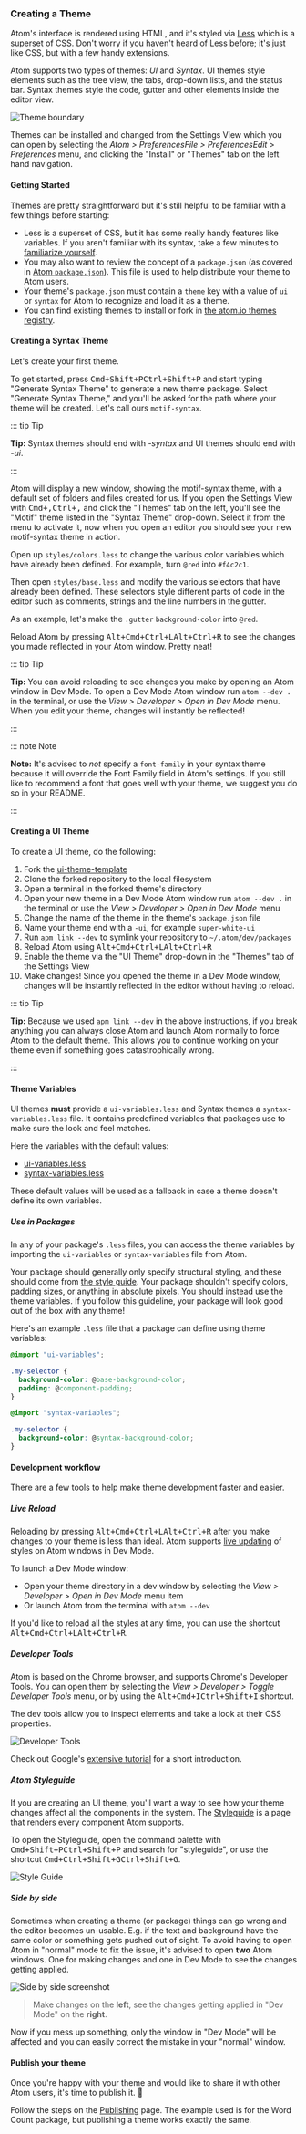 ### Creating a Theme

Atom's interface is rendered using HTML, and it's styled via [Less](http://lesscss.org/) which is a superset of CSS. Don't worry if you haven't heard of Less before; it's just like CSS, but with a few handy extensions.

Atom supports two types of themes: _UI_ and _Syntax_. UI themes style elements such as the tree view, the tabs, drop-down lists, and the status bar. Syntax themes style the code, gutter and other elements inside the editor view.

![Theme boundary](@images/atom/theme-boundary.png)

Themes can be installed and changed from the Settings View which you can open by selecting the <span class="platform-mac">_Atom > Preferences_</span><span class="platform-windows">_File > Preferences_</span><span class="platform-linux">_Edit > Preferences_</span> menu, and clicking the "Install" or "Themes" tab on the left hand navigation.

#### Getting Started

Themes are pretty straightforward but it's still helpful to be familiar with a few things before starting:

- Less is a superset of CSS, but it has some really handy features like variables. If you aren't familiar with its syntax, take a few minutes to [familiarize yourself](https://speakerdeck.com/danmatthews/less-css).
- You may also want to review the concept of a `package.json` (as covered in [Atom `package.json`](/hacking-atom/sections/package-word-count/#packagejson)). This file is used to help distribute your theme to Atom users.
- Your theme's `package.json` must contain a `theme` key with a value of `ui` or `syntax` for Atom to recognize and load it as a theme.
- You can find existing themes to install or fork in [the atom.io themes registry](https://atom.io/themes).

#### Creating a Syntax Theme

Let's create your first theme.

To get started, press <kbd class="platform-mac">Cmd+Shift+P</kbd><kbd class="platform-windows platform-linux">Ctrl+Shift+P</kbd> and start typing "Generate Syntax Theme" to generate a new theme package. Select "Generate Syntax Theme," and you'll be asked for the path where your theme will be created. Let's call ours `motif-syntax`.

::: tip Tip

**Tip:** Syntax themes should end with _-syntax_ and UI themes should end with _-ui_.

:::

Atom will display a new window, showing the motif-syntax theme, with a default set of folders and files created for us. If you open the Settings View with <kbd class="platform-mac">Cmd+,</kbd><kbd class="platform-windows platform-linux">Ctrl+,</kbd> and click the "Themes" tab on the left, you'll see the "Motif" theme listed in the "Syntax Theme" drop-down. Select it from the menu to activate it, now when you open an editor you should see your new motif-syntax theme in action.

Open up `styles/colors.less` to change the various color variables which have already been defined. For example, turn `@red` into `#f4c2c1`.

Then open `styles/base.less` and modify the various selectors that have already been defined. These selectors style different parts of code in the editor such as comments, strings and the line numbers in the gutter.

As an example, let's make the `.gutter` `background-color` into `@red`.

Reload Atom by pressing <kbd class="platform-mac">Alt+Cmd+Ctrl+L</kbd><kbd class="platform-windows platform-linux">Alt+Ctrl+R</kbd> to see the changes you made reflected in your Atom window. Pretty neat!

::: tip Tip

**Tip:** You can avoid reloading to see changes you make by opening an Atom window in Dev Mode. To open a Dev Mode Atom window run `atom --dev .` in the terminal, or use the _View > Developer > Open in Dev Mode_ menu. When you edit your theme, changes will instantly be reflected!

:::

::: note Note

**Note:** It's advised to _not_ specify a `font-family` in your syntax theme because it will override the Font Family field in Atom's settings. If you still like to recommend a font that goes well with your theme, we suggest you do so in your README.

:::

#### Creating a UI Theme

To create a UI theme, do the following:

1. Fork the [ui-theme-template](https://github.com/atom-community/ui-theme-template)
2. Clone the forked repository to the local filesystem
3. Open a terminal in the forked theme's directory
4. Open your new theme in a Dev Mode Atom window run `atom --dev .` in the terminal or use the _View > Developer > Open in Dev Mode_ menu
5. Change the name of the theme in the theme's `package.json` file
6. Name your theme end with a `-ui`, for example `super-white-ui`
7. Run `apm link --dev` to symlink your repository to `~/.atom/dev/packages`
8. Reload Atom using <kbd class="platform-mac">Alt+Cmd+Ctrl+L</kbd><kbd class="platform-windows platform-linux">Alt+Ctrl+R</kbd>
9. Enable the theme via the "UI Theme" drop-down in the "Themes" tab of the Settings View
10. Make changes! Since you opened the theme in a Dev Mode window, changes will be instantly reflected in the editor without having to reload.

::: tip Tip

**Tip:** Because we used `apm link --dev` in the above instructions, if you break anything you can always close Atom and launch Atom normally to force Atom to the default theme. This allows you to continue working on your theme even if something goes catastrophically wrong.

:::

#### Theme Variables

UI themes **must** provide a `ui-variables.less` and Syntax themes a `syntax-variables.less` file. It contains predefined variables that packages use to make sure the look and feel matches.

Here the variables with the default values:

- [ui-variables.less](https://github.com/atom/atom/blob/master/static/variables/ui-variables.less)
- [syntax-variables.less](https://github.com/atom/atom/blob/master/static/variables/syntax-variables.less)

These default values will be used as a fallback in case a theme doesn't define its own variables.

##### Use in Packages

In any of your package's `.less` files, you can access the theme variables by importing the `ui-variables` or `syntax-variables` file from Atom.

Your package should generally only specify structural styling, and these should come from [the style guide](https://github.com/atom/styleguide). Your package shouldn't specify colors, padding sizes, or anything in absolute pixels. You should instead use the theme variables. If you follow this guideline, your package will look good out of the box with any theme!

Here's an example `.less` file that a package can define using theme variables:

```css
@import "ui-variables";

.my-selector {
  background-color: @base-background-color;
  padding: @component-padding;
}
```

```css
@import "syntax-variables";

.my-selector {
  background-color: @syntax-background-color;
}
```

#### Development workflow

There are a few tools to help make theme development faster and easier.

##### Live Reload

Reloading by pressing <kbd class="platform-mac">Alt+Cmd+Ctrl+L</kbd><kbd class="platform-windows platform-linux">Alt+Ctrl+R</kbd> after you make changes to your theme is less than ideal. Atom supports [live updating](https://github.com/atom/dev-live-reload) of styles on Atom windows in Dev Mode.

To launch a Dev Mode window:

- Open your theme directory in a dev window by selecting the _View > Developer > Open in Dev Mode_ menu item
- Or launch Atom from the terminal with `atom --dev`

If you'd like to reload all the styles at any time, you can use the shortcut <kbd class="platform-mac">Alt+Cmd+Ctrl+L</kbd><kbd class="platform-windows platform-linux">Alt+Ctrl+R</kbd>.

##### Developer Tools

Atom is based on the Chrome browser, and supports Chrome's Developer Tools. You can open them by selecting the _View > Developer > Toggle Developer Tools_ menu, or by using the <kbd class="platform-mac">Alt+Cmd+I</kbd><kbd class="platform-windows platform-linux">Ctrl+Shift+I</kbd> shortcut.

The dev tools allow you to inspect elements and take a look at their CSS properties.

![Developer Tools](@images/atom/dev-tools.png)

Check out Google's [extensive tutorial](https://developer.chrome.com/devtools/docs/dom-and-styles) for a short introduction.

##### Atom Styleguide

If you are creating an UI theme, you'll want a way to see how your theme changes affect all the components in the system. The [Styleguide](https://github.com/atom/styleguide) is a page that renders every component Atom supports.

To open the Styleguide, open the command palette with <kbd class="platform-mac">Cmd+Shift+P</kbd><kbd class="platform-windows platform-linux">Ctrl+Shift+P</kbd> and search for "styleguide", or use the shortcut <kbd class="platform-mac">Cmd+Ctrl+Shift+G</kbd><kbd class="platform-windows platform-linux">Ctrl+Shift+G</kbd>.

![Style Guide](@images/atom/styleguide.png)

##### Side by side

Sometimes when creating a theme (or package) things can go wrong and the editor becomes un-usable. E.g. if the text and background have the same color or something gets pushed out of sight. To avoid having to open Atom in "normal" mode to fix the issue, it's advised to open **two** Atom windows. One for making changes and one in Dev Mode to see the changes getting applied.

![Side by side screenshot](@images/atom/theme-side-by-side.png)

> Make changes on the **left**, see the changes getting applied in "Dev Mode" on the **right**.

Now if you mess up something, only the window in "Dev Mode" will be affected and you can easily correct the mistake in your "normal" window.

#### Publish your theme

Once you're happy with your theme and would like to share it with other Atom users, it's time to publish it. :tada:

Follow the steps on the [Publishing](../publishing/) page. The example used is for the Word Count package, but publishing a theme works exactly the same.
